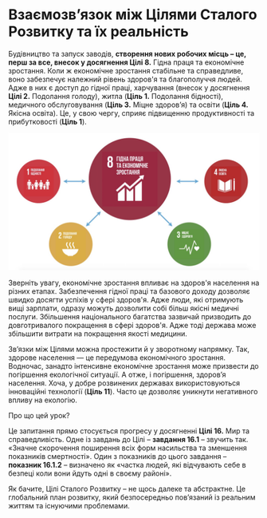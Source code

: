 # Взаємозв’язок між Цілями Сталого Розвитку та їх реальність 

Будівництво та запуск заводів, **створення нових робочих місць – це, перш за все, внесок у досягнення Цілі 8.** Гідна праця та економічне зростання. Коли ж економічне зростання стабільне та справедливе, воно забезпечує належний рівень здоров'я та благополуччя людей. Адже в них є доступ до гідної праці, харчування (внесок у досягнення **Цілі 2.** Подолання голоду), житла (**Ціль 1.** Подолання бідності), медичного обслуговування (**Ціль 3.** Міцне здоров’я) та освіти (**Ціль 4.** Якісна освіта). Це, у свою чергу, сприяє підвищенню продуктивності та прибутковості (**Ціль 1**).

![alt text](./SDG_3.jpg)

Зверніть увагу, економічне зростання впливає на здоров'я населення на різних етапах. Забезпечення гідної праці та базового доходу дозволяє швидко досягти успіхів у сфері здоров'я. Адже люди, які отримують вищі зарплати, одразу можуть дозволити собі більш якісні медичні послуги. Збільшення національного багатства зазвичай призводить до довготривалого покращення в сфері здоров'я. Адже тоді держава може збільшити витрати на покращення якості медицини.

Зв’язки між Цілями можна простежити й у зворотному напрямку. Так, здорове населення — це передумова економічного зростання. Водночас, занадто інтенсивне економічне зростання може призвести до погіршення екологічної ситуації. А отже, і погіршення, здоров’я населення. Хоча, у добре розвинених державах використовуються інноваційні технології (**Ціль 11**). Часто це дозволяє уникнути негативного впливу на екологію.



<div class="eoz-wrap">
<span class="eoz">Про що цей урок?</span>
<div class="eoz-text">
<p>Це запитання прямо стосується прогресу у досягненні <b>Цілі 16.</b> Мир та справедливість. Одне із завдань до Цілі – <b>завдання 16.1</b> – звучить так. «Значне скорочення поширення всіх форм насильства та зменшення показників смертності». Один з показників до цього завдання – <b>показник 16.1.2</b> – визначено як «частка людей, які відчувають себе в безпеці коли вони йдуть одні в своєму районі».</p>
<p>Як бачите, Цілі Сталого Розвитку – не щось далеке та абстрактне. Це глобальний план розвитку, який безпосередньо пов’язаний із реальним життям та існуючими проблемами.</p>
</div>
</div>
